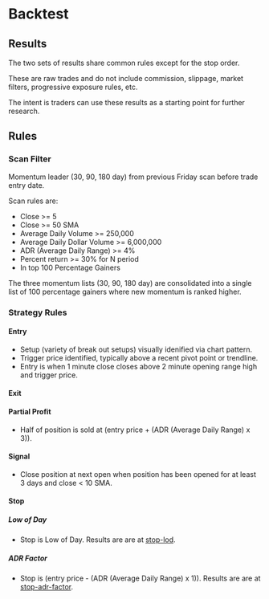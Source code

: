 # Backtest

## Results

The two sets of results share common rules except for the stop order.

These are raw trades and do not include commission, slippage, market filters, progressive exposure rules, etc.

The intent is traders can use these results as a starting point for further research.

## Rules

### Scan Filter

Momentum leader (30, 90, 180 day) from previous Friday scan before trade entry date.

Scan rules are:

- Close >= 5
- Close >= 50 SMA
- Average Daily Volume >= 250,000
- Average Daily Dollar Volume >= 6,000,000
- ADR (Average Daily Range) >= 4%
- Percent return >= 30% for N period
- In top 100 Percentage Gainers

The three momentum lists (30, 90, 180 day) are consolidated into a single list of 100 percentage gainers where new momentum is ranked higher.

### Strategy Rules

#### Entry

- Setup (variety of break out setups) visually idenified via chart pattern.
- Trigger price identified, typically above a recent pivot point or trendline.
- Entry is when 1 minute close closes above 2 minute opening range high and trigger price.

#### Exit

#### Partial Profit

- Half of position is sold at (entry price + (ADR (Average Daily Range) x 3)).

#### Signal

- Close position at next open when position has been opened for at least 3 days and close < 10 SMA.

#### Stop

##### Low of Day

- Stop is Low of Day. Results are are at [stop-lod](stop-lod).

##### ADR Factor

- Stop is (entry price - (ADR (Average Daily Range) x 1)). Results are are at [stop-adr-factor](stop-adr-factor).
